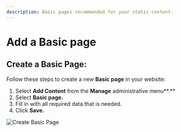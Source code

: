 ```yaml
---
description: Basic pages recommended for your static content.
---
```


# Add a Basic page

## Create a Basic Page:

Follow these steps to create a new **Basic page** in your website:

1. Select **Add Content** from the **Manage** administrative menu**.**
2. Select **Basic page.**
3. Fill in with all required data that is needed.
4. Click **Save.**&#x20;

![Create Basic Page](../../../.gitbook/assets/Create\_Basic\_page\_test\_qa\_varbase\_8\_8\_x\_development\_13\_07\_2020.png)

